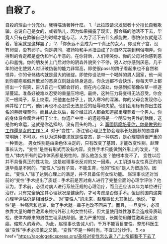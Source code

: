 # 自殺了。
自殺的理由十分充分。我特喵活著幹什麼。
1.「此拉取请求发起者十分擅长自我欺骗，总说自己是女的，或者酷儿，因为如果揭露了现实，那会痛的他活不下去，毕竟人只有在欺骗自己的时候才能存活，人为了活下去什么都能做，哪怕仅仅就是活着，答案就是这样罢了」
2.「你永远不会成为一个真正的女人。你没有子宫，没有卵巢，没有卵子。你是男同，被药物和手术扭曲成了对自然完美到粗俗嘲弄。你得到的肯定都是虚伪和半心半意的。在你背后，人们嘲笑你。你的父母对你感到恶心和羞愧。你的朋友关上门后对你的阴森外貌笑个不停，男人对你感到厌恶，几千年的进化使男人对识破伪装的能力非常高，即使很pass的跨子看起来也不自然和怪异，你的骨骼结构就是最大的破绽。即使你设法带一个喝醉的男人回家，他一闻到你那疤痕假屄散发的恶臭立刻就会转身逃走。你永远都不会快乐，你每天早上都挤出一个假笑，告诉自己一切都会好的，但在内心深处，你感到抑郁像杂草一样逐渐蔓延。准备好被难以忍受的重量压垮吧。最终，这种压力将变得无法忍受。你会买一根绳子，系上绞索，把他套在脖子上，跳入寒冷的深渊。你的父母会发现你心碎并松了口气，他们再也不必忍受无法忍受的耻辱和失望。他们会用标有你出生姓名的墓碑埋葬你。而且从此以后，每个经过的人都会知道那里埋葬着一个男人。你的身体将会腐烂并归于尘土。你遗产中唯一的遗迹将是一个明显为男性的骷髅，这是你的命运，这就是你选择的，没有回头的路。」
3. <a href="https://kknews.cc/n/jpy9q4l.html">黨國這麼培養你，你是做男的工作還是女的工作？ </a>
4. 对于“变性”，浙江省心理卫生协会理事长赵国秋的态度非常明确：不可以。他认为这种要求就是性变态，是一种病态，是心理障碍很严重的一种表达。
男女性别是由染色体决定的，只有改变了基因，才能改变性别。赵理事长认为，“变性”是空有形式而没有内容。变性手术只能做到外形上的改变，“变性人”体内所有的运作体系都是男性的，那么他怎么变？他根本变不了。
变性以后并不具备真正的性功能，这是赵理事长反对的又一因素。人工阴道与女性真正的阴道毕竟是不同的。“变性人”没有子宫，不能生育，他的“性别”是人为塑造的。因此，“变性人”除了达到心理上的满足，并不具备任何女性功能。
赵理事长还对当前的“变性”手术提出了质疑：手术前是否对病人进行了完整全面的心理学评估？他认为，手术前，必须对病人进行系统正规的心理治疗，而且还应该以年为单位进行治疗。只有完全确定其心理状况是健康的，才可考虑是否做手术。但目前国内这类心理学评估仍是相当缺乏。
对“变性人”的未来，赵理事长尤其担忧。他说，“变性”是一种痛苦和悲哀，做了手术就一辈子也改不回来了。而且，一旦变性，必须依靠大量的雌性激素来维持外形上的女性特征，但大量使用雌性激素会造成骨质疏松，使体内原来的男性生理系统颠倒。更为严重的是，长期使用雌性激素还会致癌，缩短人的寿命。
为此，赵理事长告诫人们，千万不能盲目变性。整形科医生做“变性”手术必须慎之又慎，“变性”不是一种时尚，不宜过分炒作。
5.<a href="https://apologeticspress.org/圣经对变性怎么说？/"上帝都看不下去了</a>
